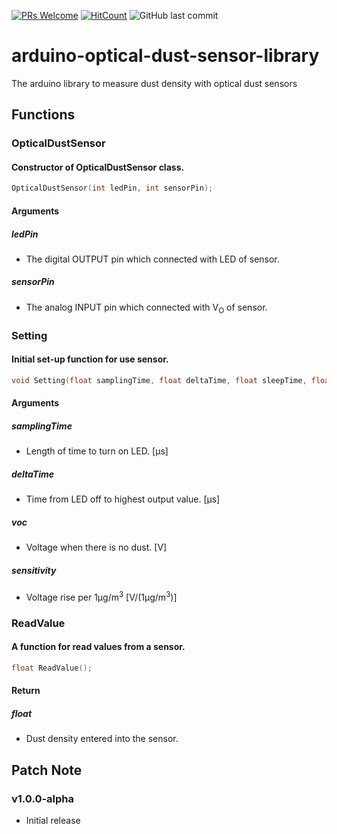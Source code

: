 [![PRs Welcome](https://img.shields.io/badge/PRs-welcome-brightgreen.svg?style=flat-square)](http://makeapullrequest.com)
[![HitCount](http://hits.dwyl.io/nulLeeKH/arduino-optical-dust-sensor-library.svg)](http://hits.dwyl.io/nulLeeKH/arduino-optical-dust-sensor-library)
![GitHub last commit](https://img.shields.io/github/last-commit/nulLeeKH/arduino-optical-dust-sensor-library.svg)

# arduino-optical-dust-sensor-library
The arduino library to measure dust density with optical dust sensors

## Functions

### OpticalDustSensor

#### Constructor of OpticalDustSensor class.
```cpp
OpticalDustSensor(int ledPin, int sensorPin);
```

####  Arguments

##### ledPin
- The digital OUTPUT pin which connected with LED of sensor.

##### sensorPin
- The analog INPUT pin which connected with V<sub>O</sub> of sensor.

### Setting

#### Initial set-up function for use sensor.
```cpp
void Setting(float samplingTime, float deltaTime, float sleepTime, float voc, float sensitivity);
```

####  Arguments

##### samplingTime
- Length of time to turn on LED. [μs]

##### deltaTime
- Time from LED off to highest output value. [μs]

##### voc
- Voltage when there is no dust. [V]

##### sensitivity
- Voltage rise per 1μg/m<sup>3</sup> [V/(1μg/m<sup>3</sup>)]

### ReadValue

#### A function for read values from a sensor.
```cpp
float ReadValue();
```

####  Return

##### float
- Dust density entered into the sensor.

## Patch Note

### v1.0.0-alpha
- Initial release
